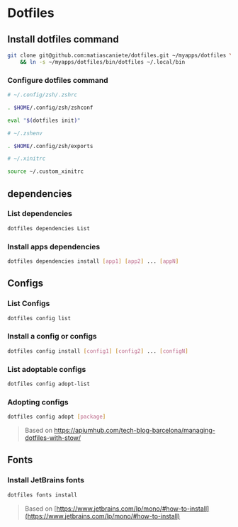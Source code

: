 # Dotfiles

## Install dotfiles command

```sh
git clone git@github.com:matiascaniete/dotfiles.git ~/myapps/dotfiles \
    && ln -s ~/myapps/dotfiles/bin/dotfiles ~/.local/bin
```

### Configure dotfiles command

```sh
# ~/.config/zsh/.zshrc

. $HOME/.config/zsh/zshconf

eval "$(dotfiles init)"
```

```sh
# ~/.zshenv

. $HOME/.config/zsh/exports
```

```sh
# ~/.xinitrc

source ~/.custom_xinitrc
```

## dependencies

### List dependencies

```sh
dotfiles dependencies List
```

### Install apps dependencies

```sh
dotfiles dependencies install [app1] [app2] ... [appN]
```

## Configs

### List Configs

```sh
dotfiles config list
```

### Install a config or configs

```sh
dotfiles config install [config1] [config2] ... [configN]
```

### List adoptable configs

```sh
dotfiles config adopt-list
```

### Adopting configs

```sh
dotfiles config adopt [package]
```

> Based on https://apiumhub.com/tech-blog-barcelona/managing-dotfiles-with-stow/

## Fonts

### Install JetBrains fonts

```sh
dotfiles fonts install
```

> Based on
> [https://www.jetbrains.com/lp/mono/#how-to-install](https://www.jetbrains.com/lp/mono/#how-to-install)
